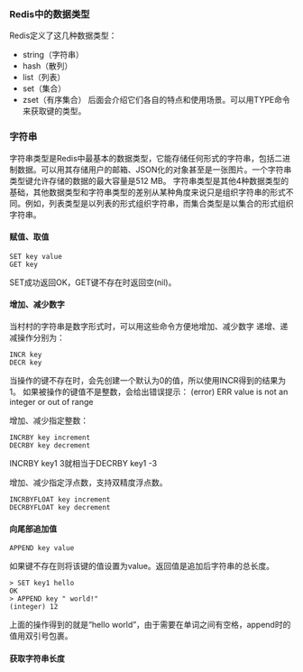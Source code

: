 

### Redis中的数据类型
Redis定义了这几种数据类型：
- string（字符串）
- hash（散列）
- list（列表）
- set（集合）
- zset（有序集合）
后面会介绍它们各自的特点和使用场景。可以用TYPE命令来获取键的类型。

### 字符串
字符串类型是Redis中最基本的数据类型，它能存储任何形式的字符串，包括二进制数据。可以用其存储用户的邮箱、JSON化的对象甚至是一张图片。一个字符串类型键允许存储的数据的最大容量是512 MB。
字符串类型是其他4种数据类型的基础，其他数据类型和字符串类型的差别从某种角度来说只是组织字符串的形式不同。例如，列表类型是以列表的形式组织字符串，而集合类型是以集合的形式组织字符串。

#### 赋值、取值
```
SET key value
GET key
```
SET成功返回OK，GET键不存在时返回空(nil)。

#### 增加、减少数字
当村村的字符串是数字形式时，可以用这些命令方便地增加、减少数字
递增、递减操作分别为：
```
INCR key
DECR key
```
当操作的键不存在时，会先创建一个默认为0的值，所以使用INCR得到的结果为1。
如果被操作的键值不是整数，会给出错误提示： (error) ERR value is not an integer or out of range

增加、减少指定整数：
```
INCRBY key increment
DECRBY key decrement
```
INCRBY key1 3就相当于DECRBY key1 -3

增加、减少指定浮点数，支持双精度浮点数。
```
INCRBYFLOAT key increment
DECRBYFLOAT key decrement
```

#### 向尾部追加值
```
APPEND key value
```
如果键不存在则将该键的值设置为value。返回值是追加后字符串的总长度。
```
> SET key1 hello
OK
> APPEND key " world!"
(integer) 12
```
上面的操作得到的就是“hello world”，由于需要在单词之间有空格，append时的值用双引号包裹。

#### 获取字符串长度

